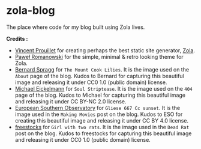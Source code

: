 # zola-blog
The place where code for my blog built using Zola lives.  
<p></p>

**Credits :**
- [Vincent Prouillet](https://www.vincentprouillet.com/) for creating perhaps the best static site generator, [Zola](https://github.com/getzola/zola).  
- [Paweł Romanowski](https://github.com/pawroman) for the simple, minimal & retro looking theme for Zola.  
- [Bernard Spragg](https://www.flickr.com/photos/volvob12b/) for `The Mount Cook Lilies`. It is the image used on the `About` page of the blog. Kudos to Bernard for capturing this beautiful image and releasing it under CC0 1.0 (public domain) license.  
- [Michael Eickelmann](https://www.flickr.com/photos/126151626@N07) for `Soul Striptease`. It is the image used on the `404` page of the blog. Kudos to Michael for capturing this beautiful image and releasing it under CC BY-NC 2.0 license.  
- [European Southern Observatory](https://www.eso.org/public/) for `Gliese 667 Cc sunset`. It is the image used in the `Making Movies` post on the blog. Kudos to ESO for creating this beautiful image and releasing it under CC BY 4.0 license.  
- [freestocks](https://www.flickr.com/photos/freestocks/) for `Girl with two rats`. It is the image used in the `Dead Rat` post on the blog. Kudos to freestocks for capturing this beautiful image and releasing it under CC0 1.0 (public domain) license.  
